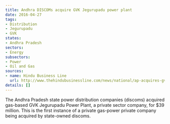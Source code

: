 ```yaml
---
title: Andhra DISCOMs acquire GVK Jegurupadu power plant
date: 2016-04-27
tags:
- Distribution
- Jegurupadu
- GVK
states:
- Andhra Pradesh
sectors:
- Energy
subsectors:
- Power
- Oil and Gas
sources:
- name: Hindu Business Line
  url: http://www.thehindubusinessline.com/news/national/ap-acquires-gvks-jegurupadu-unit-for-rs-261-cr/article8510015.ece
details: []
---
```


The Andhra Pradesh state power distribution companies (discoms) acquired gas-based GVK Jegurupadu Power Plant, a private sector company, for $39 million. This is the first instance of a private gas-power private company being acquired by state-owned discoms.
